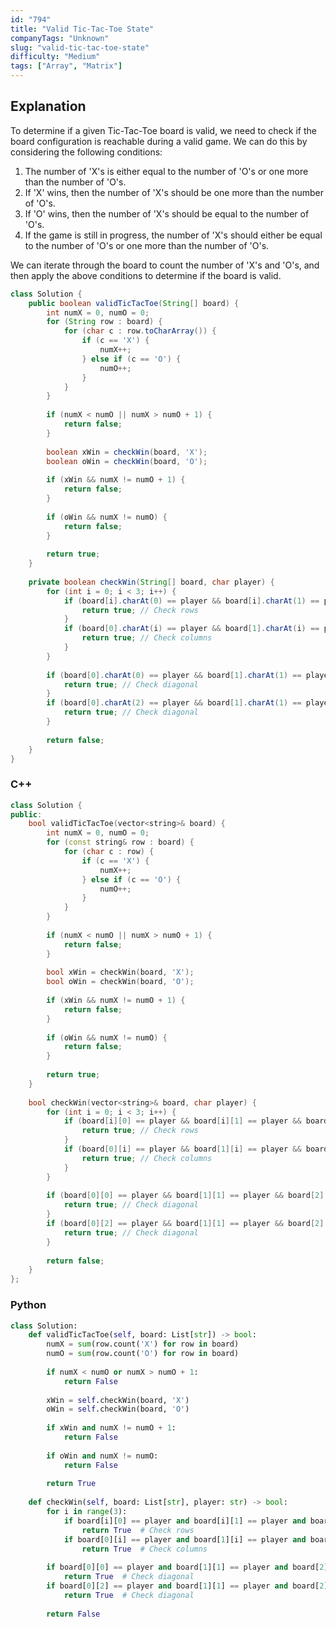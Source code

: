 ```yaml
---
id: "794"
title: "Valid Tic-Tac-Toe State"
companyTags: "Unknown"
slug: "valid-tic-tac-toe-state"
difficulty: "Medium"
tags: ["Array", "Matrix"]
---
```


## Explanation
To determine if a given Tic-Tac-Toe board is valid, we need to check if the board configuration is reachable during a valid game. We can do this by considering the following conditions:
1. The number of 'X's is either equal to the number of 'O's or one more than the number of 'O's.
2. If 'X' wins, then the number of 'X's should be one more than the number of 'O's.
3. If 'O' wins, then the number of 'X's should be equal to the number of 'O's.
4. If the game is still in progress, the number of 'X's should either be equal to the number of 'O's or one more than the number of 'O's.

We can iterate through the board to count the number of 'X's and 'O's, and then apply the above conditions to determine if the board is valid.
```java
class Solution {
    public boolean validTicTacToe(String[] board) {
        int numX = 0, numO = 0;
        for (String row : board) {
            for (char c : row.toCharArray()) {
                if (c == 'X') {
                    numX++;
                } else if (c == 'O') {
                    numO++;
                }
            }
        }
        
        if (numX < numO || numX > numO + 1) {
            return false;
        }
        
        boolean xWin = checkWin(board, 'X');
        boolean oWin = checkWin(board, 'O');
        
        if (xWin && numX != numO + 1) {
            return false;
        }
        
        if (oWin && numX != numO) {
            return false;
        }
        
        return true;
    }
    
    private boolean checkWin(String[] board, char player) {
        for (int i = 0; i < 3; i++) {
            if (board[i].charAt(0) == player && board[i].charAt(1) == player && board[i].charAt(2) == player) {
                return true; // Check rows
            }
            if (board[0].charAt(i) == player && board[1].charAt(i) == player && board[2].charAt(i) == player) {
                return true; // Check columns
            }
        }
        
        if (board[0].charAt(0) == player && board[1].charAt(1) == player && board[2].charAt(2) == player) {
            return true; // Check diagonal
        }
        if (board[0].charAt(2) == player && board[1].charAt(1) == player && board[2].charAt(0) == player) {
            return true; // Check diagonal
        }
        
        return false;
    }
}
```

### C++
```cpp
class Solution {
public:
    bool validTicTacToe(vector<string>& board) {
        int numX = 0, numO = 0;
        for (const string& row : board) {
            for (char c : row) {
                if (c == 'X') {
                    numX++;
                } else if (c == 'O') {
                    numO++;
                }
            }
        }
        
        if (numX < numO || numX > numO + 1) {
            return false;
        }
        
        bool xWin = checkWin(board, 'X');
        bool oWin = checkWin(board, 'O');
        
        if (xWin && numX != numO + 1) {
            return false;
        }
        
        if (oWin && numX != numO) {
            return false;
        }
        
        return true;
    }
    
    bool checkWin(vector<string>& board, char player) {
        for (int i = 0; i < 3; i++) {
            if (board[i][0] == player && board[i][1] == player && board[i][2] == player) {
                return true; // Check rows
            }
            if (board[0][i] == player && board[1][i] == player && board[2][i] == player) {
                return true; // Check columns
            }
        }
        
        if (board[0][0] == player && board[1][1] == player && board[2][2] == player) {
            return true; // Check diagonal
        }
        if (board[0][2] == player && board[1][1] == player && board[2][0] == player) {
            return true; // Check diagonal
        }
        
        return false;
    }
};
```

### Python
```python
class Solution:
    def validTicTacToe(self, board: List[str]) -> bool:
        numX = sum(row.count('X') for row in board)
        numO = sum(row.count('O') for row in board)
        
        if numX < numO or numX > numO + 1:
            return False
        
        xWin = self.checkWin(board, 'X')
        oWin = self.checkWin(board, 'O')
        
        if xWin and numX != numO + 1:
            return False
        
        if oWin and numX != numO:
            return False
        
        return True
    
    def checkWin(self, board: List[str], player: str) -> bool:
        for i in range(3):
            if board[i][0] == player and board[i][1] == player and board[i][2] == player:
                return True  # Check rows
            if board[0][i] == player and board[1][i] == player and board[2][i] == player:
                return True  # Check columns
        
        if board[0][0] == player and board[1][1] == player and board[2][2] == player:
            return True  # Check diagonal
        if board[0][2] == player and board[1][1] == player and board[2][0] == player:
            return True  # Check diagonal
        
        return False
```